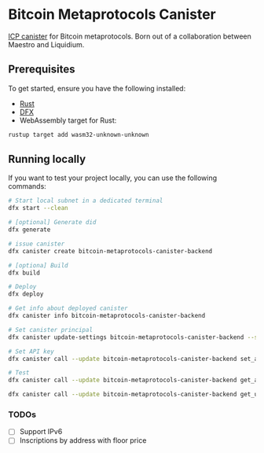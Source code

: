 # Bitcoin Metaprotocols Canister

[ICP canister](https://internetcomputer.org/docs/building-apps/essentials/canisters) for Bitcoin metaprotocols. Born out of a collaboration between Maestro and Liquidium.

## Prerequisites

To get started, ensure you have the following installed:

-   [Rust](https://www.rust-lang.org/tools/install)
-   [DFX](https://internetcomputer.org/docs/building-apps/developer-tools/dfx/)
-   WebAssembly target for Rust:

```bash
rustup target add wasm32-unknown-unknown
```

## Running locally

If you want to test your project locally, you can use the following commands:

```bash
# Start local subnet in a dedicated terminal
dfx start --clean
```

```bash
# [optional] Generate did
dfx generate

# issue canister
dfx canister create bitcoin-metaprotocols-canister-backend

# [optiona] Build
dfx build

# Deploy
dfx deploy

# Get info about deployed canister
dfx canister info bitcoin-metaprotocols-canister-backend

# Set canister principal
dfx canister update-settings bitcoin-metaprotocols-canister-backend --set-controller <id>

# Set API key
dfx canister call --update bitcoin-metaprotocols-canister-backend set_api_key '("maestro_api_key")'

# Test
dfx canister call --update bitcoin-metaprotocols-canister-backend get_address_inscriptions '("bc1pa2lw8d6u3kkexzqn9hqgzultkzjjc9rxtveldes68ryfdq8tmslqwfuccl", "10")'

dfx canister call --update bitcoin-metaprotocols-canister-backend get_utxo_inscriptions
```

### TODOs

-   [ ] Support IPv6
-   [ ] Inscriptions by address with floor price
